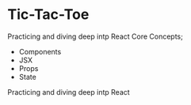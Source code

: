 # Tic-Tac-Toe

Practicing and diving deep intp React Core Concepts; 
- Components
- JSX
- Props
- State


Practicing and diving deep intp React 



